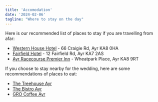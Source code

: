 ```yaml
---
title: 'Accomodation'
date: '2024-02-06'
tagline: "Where to stay on the day"
---
```


Here is our recommended list of places to stay if you are travelling from afar:

- [Western House Hotel](https://www.westernhousehotel.co.uk/) - 66 Craigie Rd, Ayr KA8 0HA
- [Fairfield Hotel](https://fairfieldhotel.co.uk/) - 12 Fairfield Rd, Ayr KA7 2AS
- [Ayr Racecourse Premier Inn](https://www.premierinn.com/gb/en/hotels/scotland/strathclyde/ayr/ayr-a77racecourse.html?cid=GLBC_AYRWHE) - Wheatpark Place, Ayr KA8 9RT

If you choose to stay nearby for the wedding, here are some recommendations of
places to eat:

- [The Treehouse Ayr](https://www.thetreehouse-ayr.co.uk/)
- [The Bistro Ayr](https://www.thebistroayr.com/)
- [GRO Coffee Ayr](https://www.grocoffee.co.uk/copy-of-about)